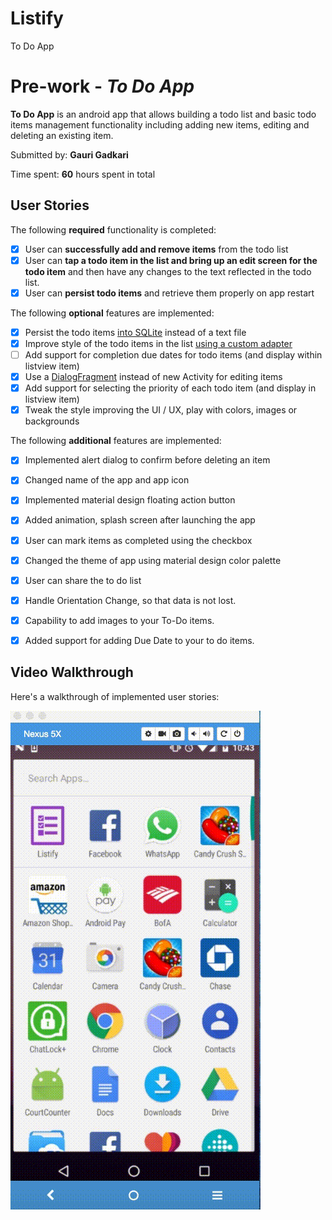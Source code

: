 # Listify
To Do App
# Pre-work - *To Do App*

**To Do App** is an android app that allows building a todo list and basic todo items management functionality including adding new items, editing and deleting an existing item. 

Submitted by: **Gauri Gadkari**

Time spent: **60** hours spent in total

## User Stories
The following **required** functionality is completed:

* [x] User can **successfully add and remove items** from the todo list
* [x] User can **tap a todo item in the list and bring up an edit screen for the todo item** and then have any changes to the text reflected in the todo list.
* [x] User can **persist todo items** and retrieve them properly on app restart

The following **optional** features are implemented:

* [x] Persist the todo items [into SQLite](http://guides.codepath.com/android/Persisting-Data-to-the-Device#sqlite) instead of a text file
* [x] Improve style of the todo items in the list [using a custom adapter](http://guides.codepath.com/android/Using-an-ArrayAdapter-with-ListView)
* [ ] Add support for completion due dates for todo items (and display within listview item)
* [x] Use a [DialogFragment](http://guides.codepath.com/android/Using-DialogFragment) instead of new Activity for editing items
* [x] Add support for selecting the priority of each todo item (and display in listview item)
* [x] Tweak the style improving the UI / UX, play with colors, images or backgrounds

The following **additional** features are implemented:

* [x] Implemented alert dialog to confirm before deleting an item
* [x] Changed name of the app and app icon
* [x] Implemented material design floating action button
* [x] Added animation, splash screen after launching the app
* [x] User can mark items as completed using the checkbox
* [x] Changed the theme of app using material design color palette
* [x] User can share the to do list
* [x] Handle Orientation Change, so that data is not lost.
* [x] Capability to add images to your To-Do items.
* [x] Added support for adding Due Date to your to do items.


## Video Walkthrough 

Here's a walkthrough of implemented user stories:

![Video Walkthrough](final-gif.gif)
